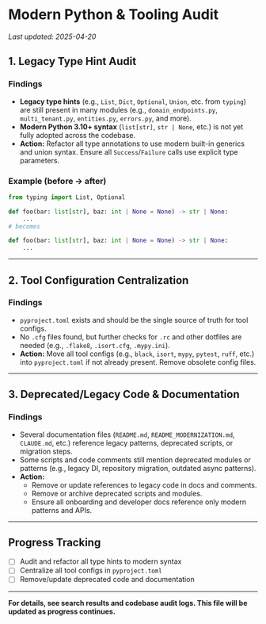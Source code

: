 # Modern Python & Tooling Audit

_Last updated: 2025-04-20_

## 1. Legacy Type Hint Audit

### Findings
- **Legacy type hints** (e.g., `List`, `Dict`, `Optional`, `Union`, etc. from `typing`) are still present in many modules (e.g., `domain_endpoints.py`, `multi_tenant.py`, `entities.py`, `errors.py`, and more).
- **Modern Python 3.10+ syntax** (`list[str]`, `str | None`, etc.) is not yet fully adopted across the codebase.
- **Action:** Refactor all type annotations to use modern built-in generics and union syntax. Ensure all `Success`/`Failure` calls use explicit type parameters.

### Example (before → after)
```python
from typing import List, Optional

def foo(bar: list[str], baz: int | None = None) -> str | None:
    ...
# becomes

def foo(bar: list[str], baz: int | None = None) -> str | None:
    ...
```

---

## 2. Tool Configuration Centralization

### Findings
- `pyproject.toml` exists and should be the single source of truth for tool configs.
- No `.cfg` files found, but further checks for `.rc` and other dotfiles are needed (e.g., `.flake8`, `.isort.cfg`, `.mypy.ini`).
- **Action:** Move all tool configs (e.g., `black`, `isort`, `mypy`, `pytest`, `ruff`, etc.) into `pyproject.toml` if not already present. Remove obsolete config files.

---

## 3. Deprecated/Legacy Code & Documentation

### Findings
- Several documentation files (`README.md`, `README_MODERNIZATION.md`, `CLAUDE.md`, etc.) reference legacy patterns, deprecated scripts, or migration steps.
- Some scripts and code comments still mention deprecated modules or patterns (e.g., legacy DI, repository migration, outdated async patterns).
- **Action:**
  - Remove or update references to legacy code in docs and comments.
  - Remove or archive deprecated scripts and modules.
  - Ensure all onboarding and developer docs reference only modern patterns and APIs.

---

## Progress Tracking
- [ ] Audit and refactor all type hints to modern syntax
- [ ] Centralize all tool configs in `pyproject.toml`
- [ ] Remove/update deprecated code and documentation

---

**For details, see search results and codebase audit logs. This file will be updated as progress continues.**
